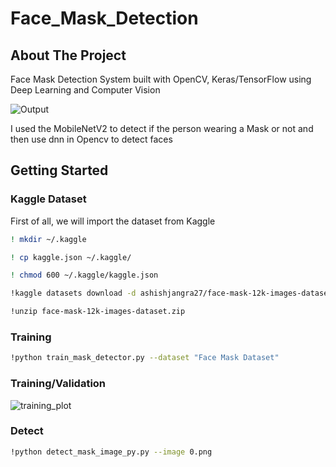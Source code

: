 # Face_Mask_Detection

<!-- ABOUT THE PROJECT -->
## About The Project

Face Mask Detection System built with OpenCV, Keras/TensorFlow using Deep Learning and Computer Vision

![Output](https://user-images.githubusercontent.com/89320483/158674984-9135e1eb-7df1-44dc-a9fa-780427fcb268.jpg)


I used the MobileNetV2 to detect if the person wearing a Mask or not and then use dnn in Opencv to detect faces

## Getting Started

### Kaggle Dataset
First of all, we will import the dataset from Kaggle
  ```sh
  ! mkdir ~/.kaggle

  ! cp kaggle.json ~/.kaggle/

  ! chmod 600 ~/.kaggle/kaggle.json

  !kaggle datasets download -d ashishjangra27/face-mask-12k-images-dataset

  !unzip face-mask-12k-images-dataset.zip
  ```
### Training

  ```sh
  !python train_mask_detector.py --dataset "Face Mask Dataset"
  ```
### Training/Validation

![training_plot](https://user-images.githubusercontent.com/89320483/158676376-1ba6c4c3-df77-4d81-a961-582b93a4452c.png)

### Detect

  ```sh
  !python detect_mask_image_py.py --image 0.png
  ```
